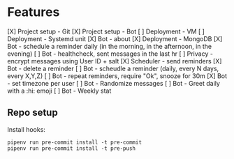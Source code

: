 # Features

[X] Project setup - Git
[X] Project setup - Bot
[ ] Deployment - VM
[ ] Deployment - Systemd unit
[X] Bot - about
[X] Deployment - MongoDB
[X] Bot - schedule a reminder daily (in the morning, in the afternoon, in the evening)
[ ] Bot - healthcheck, sent messages in the last hr
[ ] Privacy - encrypt messages using User ID + salt
[X] Scheduler - send reminders
[X] Bot - delete a reminder
[ ] Bot - scheudle a reminder (daily, every N days, every X,Y,Z)
[ ] Bot - repeat reminders, require "Ok", snooze for 30m
[X] Bot - set timezone per user
[ ] Bot - Randomize messages
[ ] Bot - Greet daily with a :hi: emoji
[ ] Bot - Weekly stat

## Repo setup

Install hooks:

    pipenv run pre-commit install -t pre-commit
    pipenv run pre-commit install -t pre-push